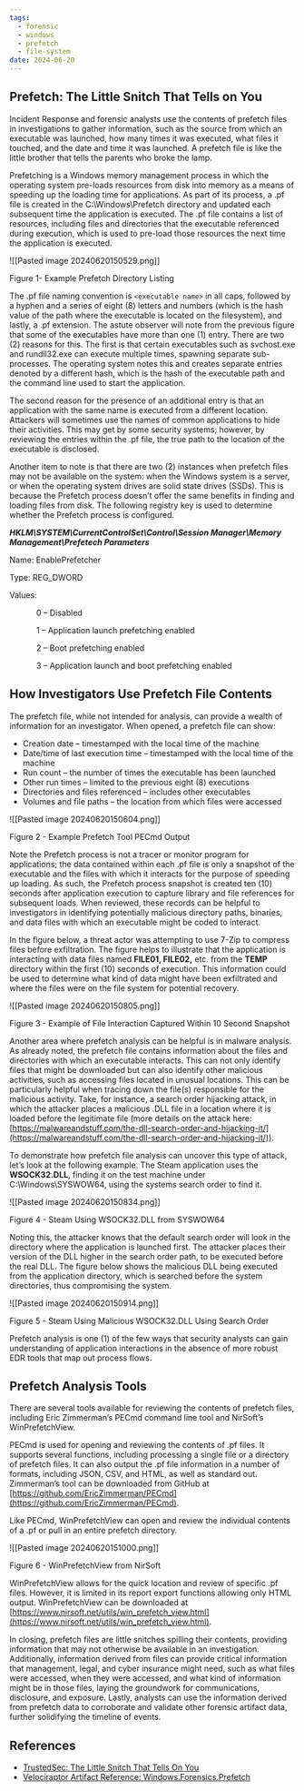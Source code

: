 ```yaml
---
tags:
  - forensic
  - windows
  - prefetch
  - file-system
date: 2024-06-20
---
```

## Prefetch: The Little Snitch That Tells on You

Incident Response and forensic analysts use the contents of prefetch files in investigations to gather information, such as the source from which an executable was launched, how many times it was executed, what files it touched, and the date and time it was launched. A prefetch file is like the little brother that tells the parents who broke the lamp.

Prefetching is a Windows memory management process in which the operating system pre-loads resources from disk into memory as a means of speeding up the loading time for applications. As part of its process, a .pf file is created in the C:\Windows\Prefetch directory and updated each subsequent time the application is executed. The .pf file contains a list of resources, including files and directories that the executable referenced during execution, which is used to pre-load those resources the next time the application is executed.

![[Pasted image 20240620150529.png]]

Figure 1- Example Prefetch Directory Listing

The .pf file naming convention is `<executable name>` in all caps, followed by a hyphen and a series of eight (8) letters and numbers (which is the hash value of the path where the executable is located on the filesystem), and lastly, a .pf extension. The astute observer will note from the previous figure that some of the executables have more than one (1) entry. There are two (2) reasons for this. The first is that certain executables such as svchost.exe and rundll32.exe can execute multiple times, spawning separate sub-processes. The operating system notes this and creates separate entries denoted by a different hash, which is the hash of the executable path and the command line used to start the application.

The second reason for the presence of an additional entry is that an application with the same name is executed from a different location. Attackers will sometimes use the names of common applications to hide their activities. This may get by some security systems; however, by reviewing the entries within the .pf file, the true path to the location of the executable is disclosed.

Another item to note is that there are two (2) instances when prefetch files may not be available on the system: when the Windows system is a server, or when the operating system drives are solid state drives (SSDs). This is because the Prefetch process doesn’t offer the same benefits in finding and loading files from disk. The following registry key is used to determine whether the Prefetch process is configured.

**_HKLM\\SYSTEM\\CurrentControlSet\\Control\\Session Manager\\Memory Management\\Prefetech Parameters_**

Name: EnablePrefetcher

Type: REG_DWORD

Values:

            0 – Disabled

            1 – Application launch prefetching enabled

            2 – Boot prefetching enabled

            3 – Application launch and boot prefetching enabled

## How Investigators Use Prefetch File Contents

The prefetch file, while not intended for analysis, can provide a wealth of information for an investigator. When opened, a prefetch file can show:

- Creation date – timestamped with the local time of the machine
- Date/time of last execution time – timestamped with the local time of the machine
- Run count – the number of times the executable has been launched
- Other run times – limited to the previous eight (8) executions
- Directories and files referenced – includes other executables
- Volumes and file paths – the location from which files were accessed

![[Pasted image 20240620150604.png]]

Figure 2 - Example Prefetch Tool PECmd Output

Note the Prefetch process is not a tracer or monitor program for applications; the data contained within each .pf file is only a snapshot of the executable and the files with which it interacts for the purpose of speeding up loading. As such, the Prefetch process snapshot is created ten (10) seconds after application execution to capture library and file references for subsequent loads. When reviewed, these records can be helpful to investigators in identifying potentially malicious directory paths, binaries, and data files with which an executable might be coded to interact.

In the figure below, a threat actor was attempting to use 7-Zip to compress files before exfiltration. The figure helps to illustrate that the application is interacting with data files named **FILE01, FILE02,** etc. from the **TEMP** directory within the first (10) seconds of execution. This information could be used to determine what kind of data might have been exfiltrated and where the files were on the file system for potential recovery.

![[Pasted image 20240620150805.png]]

Figure 3 - Example of File Interaction Captured Within 10 Second Snapshot

Another area where prefetch analysis can be helpful is in malware analysis. As already noted, the prefetch file contains information about the files and directories with which an executable interacts. This can not only identify files that might be downloaded but can also identify other malicious activities, such as accessing files located in unusual locations. This can be particularly helpful when tracing down the file(s) responsible for the malicious activity. Take, for instance, a search order hijacking attack, in which the attacker places a malicious .DLL file in a location where it is loaded before the legitimate file (more details on the attack here: [https://malwareandstuff.com/the-dll-search-order-and-hijacking-it/](https://malwareandstuff.com/the-dll-search-order-and-hijacking-it/)).

To demonstrate how prefetch file analysis can uncover this type of attack, let’s look at the following example. The Steam application uses the **WSOCK32.DLL**, finding it on the test machine under C:\Windows\SYSWOW64\, using the systems search order to find it.

![[Pasted image 20240620150834.png]]

Figure 4 - Steam Using WSOCK32.DLL from SYSWOW64

Noting this, the attacker knows that the default search order will look in the directory where the application is launched first. The attacker places their version of the DLL higher in the search order path, to be executed before the real DLL. The figure below shows the malicious DLL being executed from the application directory, which is searched before the system directories, thus compromising the system.

![[Pasted image 20240620150914.png]]

Figure 5 - Steam Using Malicious WSOCK32.DLL Using Search Order

Prefetch analysis is one (1) of the few ways that security analysts can gain understanding of application interactions in the absence of more robust EDR tools that map out process flows.

## Prefetch Analysis Tools

There are several tools available for reviewing the contents of prefetch files, including Eric Zimmerman’s PECmd command line tool and NirSoft’s WinPrefetchView.

PECmd is used for opening and reviewing the contents of .pf files. It supports several functions, including processing a single file or a directory of prefetch files. It can also output the .pf file information in a number of formats, including JSON, CSV, and HTML, as well as standard out. Zimmerman’s tool can be downloaded from GitHub at [https://github.com/EricZimmerman/PECmd](https://github.com/EricZimmerman/PECmd).

Like PECmd, WinPrefetchView can open and review the individual contents of a .pf or pull in an entire prefetch directory.

![[Pasted image 20240620151000.png]]

Figure 6 - WinPrefetchView from NirSoft

WinPrefetchView allows for the quick location and review of specific .pf files. However, it is limited in its report export functions allowing only HTML output. WinPrefetchView can be downloaded at [https://www.nirsoft.net/utils/win_prefetch_view.html](https://www.nirsoft.net/utils/win_prefetch_view.html).

In closing, prefetch files are little snitches spilling their contents, providing information that may not otherwise be available in an investigation. Additionally, information derived from files can provide critical information that management, legal, and cyber insurance might need, such as what files were accessed, when they were accessed, and what kind of information might be in those files, laying the groundwork for communications, disclosure, and exposure. Lastly, analysts can use the information derived from prefetch data to corroborate and validate other forensic artifact data, further solidifying the timeline of events.

## References
+ [TrustedSec: The Little Snitch That Tells On You](https://trustedsec.com/blog/prefetch-the-little-snitch-that-tells-on-you)
+ [Velociraptor Artifact Reference: Windows.Forensics.Prefetch](https://docs.velociraptor.app/artifact_references/pages/windows.forensics.prefetch/)